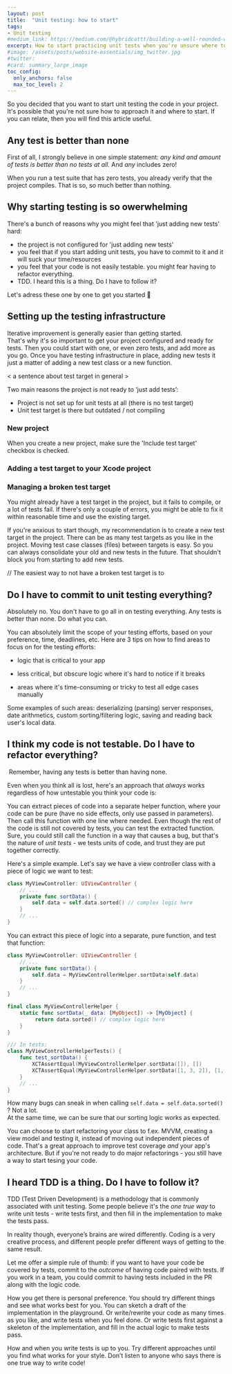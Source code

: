 ```yaml
---
layout: post
title:  "Unit testing: how to start"
tags: 
- Unit testing 
#medium_link: https://medium.com/@hybridcattt/building-a-well-rounded-website-essentials-822a27a46cad?source=friends_link&sk=e11724a15e3bfa5a61a728397d1dbe0d
excerpt: How to start practicing unit tests when you're unsure where to start
#image: /assets/posts/website-essentials/img_twitter.jpg
#twitter: 
#card: summary_large_image
toc_config:
  only_anchors: false
  max_toc_level: 2
---
```



So you decided that you want to start unit testing the code in your project. 
It's possible that you're not sure how to approach it and where to start.
If you can relate, then you will find this article useful.

## Any test is better than none

First of all, I strongly believe in one simple statement: 
_any kind and amount of tests is better than no tests at all._ And _any_ includes zero!

When you run a test suite that has zero tests, you already verify that the project compiles. 
That is so, so much better than nothing. 

## Why starting testing is so owerwhelming

There's a bunch of reasons why you might feel that 'just adding new tests' hard:

- the project is not configured for 'just adding new tests'
- you feel that if you start adding unit tests, you have to commit to it and it will suck your time/resources
- you feel that your code is not easily testable. you might fear having to refactor everything.
- TDD. I heard this is a thing. Do I have to follow it?

Let's adress these one by one to get you started 🙌 


## Setting up the testing infrastructure

Iterative improvement is generally easier than getting started.  
That's why it's so important to get your project configured and ready for tests.
Then you could start with one, or even zero tests, and add more as you go. 
Once you have testing infrastructure in place, adding new tests it just a matter of adding a new test class or a new function. 


< a sentence about test target in general >

Two main reasons the project is not ready to ‘just add tests’:
- Project is not set up for unit tests at all (there is no test target)
- Unit test target is there but outdated / not compiling

### New project

When you create a new project, make sure the 'Include test target' checkbox is checked. 

### Adding a test target to your Xcode project

### Managing a broken test target

You might already have a test target in the project, but it fails to compile, or a lot of tests fail. 
If there's only a couple of errors, you might be able to fix it within reasonable time and use the existing target. 

If you're anxious to start though, my recommendation is to create a new test target in the project. 
There can be as many test targets as you like in the project. Moving test case classes (files) between targets is easy. 
So you can always consolidate your old and new tests in the future. That shouldn't block you from starting to add new tests.

// The easiest way to not have a broken test target is to


## Do I have to commit to unit testing everything?  

Absolutely no. You don't have to go all in on testing everything. Any tests is better than none. Do what you can.

You can absolutely limit the scope of your testing efforts, based on your preference, time, deadlines, etc.
Here are 3 tips on how to find areas to focus on for the testing efforts:

- logic that is critical to your app

- less critical, but obscure logic where it's hard to notice if it breaks 

- areas where it's time-consuming or tricky to test all edge cases manually 

Some examples of such areas: deserializing (parsing) server responses, date arithmetics, custom sorting/filtering logic, saving and reading back user's local data.

## I think my code is not testable. Do I have to refactor everything?
 Remember, having any tests is better than having none.

Even when you think all is lost, here's an approach that _always_ works regardless of how untestable you think your code is:

You can extract pieces of code into a separate helper function, where your code can be pure (have no side effects, only use passed in parameters). 
Then call this function with one line where needed. 
Even though the rest of the code is still not covered by tests, you can test the extracted function. 
Sure, you could still call the function in a way that causes a bug, but that's the nature of _unit tests_ - 
we tests units of code, and trust they are put together correctly.  

Here's a simple example. Let's say we have a view controller class with a piece of logic we want to test:

```swift
class MyViewController: UIViewController {
    // ...
    private func sortData() {
        self.data = self.data.sorted() // complex logic here
    }
    // ...
}
```

You can extract this piece of logic into a separate, pure function, and test that function:

```swift
class MyViewController: UIViewController {
    // ...
    private func sortData() {
        self.data = MyViewControllerHelper.sortData(self.data)
    }
    // ...
}

final class MyViewControllerHelper {
    static func sortData(_ data: [MyObject]) -> [MyObject] {
         return data.sorted() // complex logic here
    }
}

/// In tests:
class MyViewControllerHelperTests() {
    func test_sortData() {
        XCTAssertEqual(MyViewControllerHelper.sortData([]), [])
        XCTAssertEqual(MyViewControllerHelper.sortData([1, 3, 2]), [1, 2, 3])
    }
    // ...
}
```

How many bugs can sneak in when calling `self.data = self.data.sorted()` ? Not a lot.  
At the same time, we can be sure that our sorting logic works as expected. 

You can choose to start refactoring your class to f.ex. MVVM, creating a view model and testing it, instead of moving out independent pieces of code. 
That's a great approach to improve test coverage _and_ your app's architecture. 
But if you're not ready to do major refactorings - you still have a way to start tesing your code.



## I heard TDD is a thing. Do I have to follow it?

TDD (Test Driven Development) is a methodology that is commonly associated with unit testing. Some people believe it's the _one true way_ to write unit tests  - write tests first, and then fill in the implementation to make the tests pass. 

In reality though, everyone’s brains are wired differently. Coding is a very creative process, and different people prefer different ways of getting to the same result. 

Let me offer a simple rule of thumb: if you want to have your code be covered by tests, commit to the _outcome_ of having code paired with tests.
If you work in a team, you could commit to having tests included in the PR along with the logic code. 

How you get there is personal preference. You should try different things and see what works best for you. 
You can sketch a draft of the implementation in the playground. Or write/rewrite your code as many times as you like, and write tests when you feel done. 
Or write tests first against a skeleton of the implementation, and fill in the actual logic to make tests pass. 

How and when you write tests is up to you. Try different approaches until you find what works for your style. 
Don’t listen to anyone who says there is one true way to write code!

